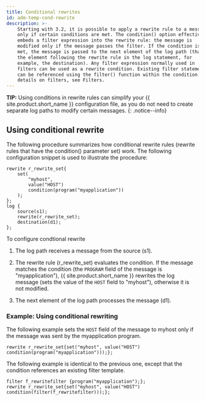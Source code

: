 ```yaml
---
title: Conditional rewrites
id: adm-temp-cond-rewrite
description: >-
    Starting with 3.2, it is possible to apply a rewrite rule to a message
    only if certain conditions are met. The condition() option effectively
    embeds a filter expression into the rewrite rule: the message is
    modified only if the message passes the filter. If the condition is not
    met, the message is passed to the next element of the log path (that is,
    the element following the rewrite rule in the log statement, for
    example, the destination). Any filter expression normally used in
    filters can be used as a rewrite condition. Existing filter statements
    can be referenced using the filter() function within the condition. For
    details on filters, see Filters.  
---
```


**TIP:** Using conditions in rewrite rules can simplify your {{ site.product.short_name }}
configuration file, as you do not need to create separate log paths to
modify certain messages.
{: .notice--info}

## Using conditional rewrite

The following procedure summarizes how conditional rewrite rules
(rewrite rules that have the condition() parameter set) work. The
following configuration snippet is used to illustrate the procedure:

```config
rewrite r_rewrite_set{
    set(
        "myhost",
        value("HOST")
        condition(program("myapplication"))
    );
};
log {
    source(s1);
    rewrite(r_rewrite_set);
    destination(d1);
};
```

To configure condtional rewrite

1. The log path receives a message from the source (s1).

2. The rewrite rule (r\_rewrite\_set) evaluates the condition. If the
    message matches the condition (the `PROGRAM` field of the message is
    \"myapplication\"), {{ site.product.short_name }} rewrites the log message (sets the
    value of the `HOST` field to \"myhost\"), otherwise it is not
    modified.

3. The next element of the log path processes the message (d1).

### Example: Using conditional rewriting

The following example sets the `HOST` field of the message to myhost only
if the message was sent by the myapplication program.

```config
rewrite r_rewrite_set{set("myhost", value("HOST") condition(program("myapplication")));};
```

The following example is identical to the previous one, except that the
condition references an existing filter template.

```config
filter f_rewritefilter {program("myapplication");};
rewrite r_rewrite_set{set("myhost", value("HOST") condition(filter(f_rewritefilter)));};
```
